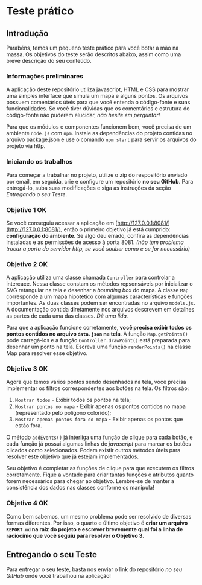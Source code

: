 # Teste prático

## Introdução

Parabéns, temos um pequeno teste prático para você botar a mão na massa. Os objetivos do teste serão descritos abaixo, assim como uma breve descrição do seu conteúdo.

### Informações preliminares

A aplicação deste repositório utiliza javascript, HTML e CSS para mostrar uma simples interface que simula um mapa e alguns pontos. Os arquivos possuem comentários úteis para que você entenda o código-fonte e suas funcionalidades. Se você tiver dúvidas que os comentários e estrutura do código-fonte não puderem elucidar, _não hesite em perguntar!_

Para que os módulos e componentes funcionem bem, você precisa de um ambiente `node.js` com `npm`. Instale as dependências do projeto contidas no arquivo package.json e use o comando `npm start` para servir os arquivos do projeto via http.

### Iniciando os trabalhos

Para começar a trabalhar no projeto, utilize o zip do respositório enviado por email, em seguida, crie e configure um repositório **no seu GitHub**. Para entregá-lo, suba suas modificações e siga as instruções da seção _Entregando o seu Teste_.

### Objetivo 1 OK

Se você conseguiu acessar a aplicação em [http://127.0.0.1:8081/](http://127.0.0.1:8081/), então o primeiro objetivo já está cumprido: **configuração do ambiente**. Se algo deu errado, confira as dependências instaladas e as permissões de acesso à porta 8081. _(não tem problema trocar a porta do servidor http, se você souber como e se for necessário)_

### Objetivo 2 OK

A aplicação utiliza uma classe chamada `Controller` para controlar a intercace. Nessa classe constam os métodos repsonsáveis por inicializar o SVG retangular na tela e desenhar a _bounding box_ do mapa. A classe `Map` corresponde a um mapa hipotético com algumas características e funções importantes. As duas classes podem ser encontradas no arquivo `models.js`. A documentação contida diretamente nos arquivos descrevem em detalhes as partes de cada uma das classes. _Dê uma lida._

Para que a aplicação funcione corretamente, **você precisa exibir todos os pontos contidos no arquivo `data.json` na tela**. A função `Map.getPoints()` pode carregá-los e a função `Controller.drawPoint()` está preparada para desenhar um ponto na tela. Escreva uma função `renderPoints()` na classe Map para resolver esse objetivo.

### Objetivo 3 OK

Agora que temos vários pontos sendo desenhados na tela, você precisa implementar os filtros correspondentes aos botões na tela. Os filtros são:

1. `Mostrar todos` - Exibir todos os pontos na tela;
2. `Mostrar pontos no mapa` - Exibir apenas os pontos contidos no mapa (representado pelo polígono colorido);
3. `Mostrar apenas pontos fora do mapa` - Exibir apenas os pontos que estão fora.

O método `addEvents()` já interliga uma função de clique para cada botão, e cada função já possui algumas linhas de _javascript_ para marcar os botões clicados como selecionados. Podem existir outros métodos úteis para resolver este objetivo que já estejam implementados.

Seu objetivo é completar as funções de clique para que executem os filtros corretamente. Fique a vontade para criar tantas funções e atributos quanto forem necessários para chegar ao objetivo. Lembre-se de manter a consistência dos dados nas classes conforme os manipula!

### Objetivo 4 OK

Como bem sabemos, um mesmo problema pode ser resolvido de diversas formas diferentes. Por isso, o quarto e último objetivo é **criar um arquivo `REPORT.md` na raiz do projeto e escrever brevemente qual foi a linha de raciocínio que você seguiu para resolver o Objetivo 3**.

## Entregando o seu Teste

Para entregar o seu teste, basta nos enviar o link do repositório _no seu GitHub_ onde você trabalhou na aplicação!
